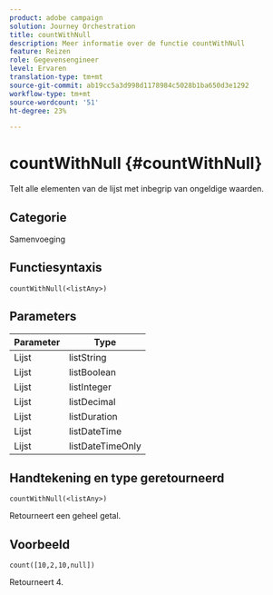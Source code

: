 ```yaml
---
product: adobe campaign
solution: Journey Orchestration
title: countWithNull
description: Meer informatie over de functie countWithNull
feature: Reizen
role: Gegevensengineer
level: Ervaren
translation-type: tm+mt
source-git-commit: ab19cc5a3d998d1178984c5028b1ba650d3e1292
workflow-type: tm+mt
source-wordcount: '51'
ht-degree: 23%

---
```



# countWithNull {#countWithNull}

Telt alle elementen van de lijst met inbegrip van ongeldige waarden.

## Categorie

Samenvoeging

## Functiesyntaxis

`countWithNull(<listAny>)`

## Parameters

| Parameter | Type |
|-----------|------------------|
| Lijst | listString |
| Lijst | listBoolean |
| Lijst | listInteger |
| Lijst | listDecimal |
| Lijst | listDuration |
| Lijst | listDateTime |
| Lijst | listDateTimeOnly |

## Handtekening en type geretourneerd

`countWithNull(<listAny>)`

Retourneert een geheel getal.

## Voorbeeld

`count([10,2,10,null])`

Retourneert 4.
